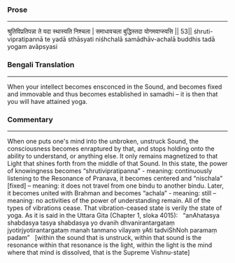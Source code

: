### Prose 
 --- 
श्रुतिविप्रतिपन्ना ते यदा स्थास्यति निश्चला |
समाधावचला बुद्धिस्तदा योगमवाप्स्यसि || 53||
śhruti-vipratipannā te yadā sthāsyati niśhchalā
samādhāv-achalā buddhis tadā yogam avāpsyasi

### Bengali Translation 
 --- 
When your intellect becomes ensconced in the Sound, and becomes fixed and immovable and thus becomes established in samadhi – it is then that you will have attained yoga.

### Commentary 
 --- 
When one puts one's mind into the unbroken, unstruck Sound, the consciousness becomes enraptured by that, and stops holding onto the ability to understand, or anything else. It only remains magnetized to that Light that shines forth from the middle of that Sound. In this state, the power of knowingness becomes “shrutivipratipanna” - meaning: continuously listening to the Resonance of Pranava, it becomes centered and “nischala” [fixed] – meaning: it does not travel from one bindu to another bindu. Later, it becomes united with Brahman and becomes “achala” - meaning: still – meaning: no activities of the power of understanding remain. All of the types of vibrations cease. That vibration-ceased state is verily the state of yoga. As it is said in the Uttara Gita (Chapter 1, sloka 4015):
 
“anAhatasya shabdasya tasya shabdasya yo dvanih
dhvanirantargataṃ jyotirjyotirantargataṃ manah
tanmano vilayaṃ yAti tadviShNoh paramaṃ padam”
 
[within the sound that is unstruck, within that sound is the resonance
within that resonance is the light, within the light is the mind
where that mind is dissolved, that is the Supreme Vishnu-state]
